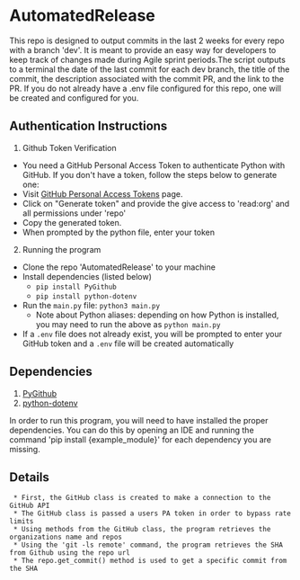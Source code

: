 # AutomatedRelease


This repo is designed to output commits in the last 2 weeks for every repo with a branch 'dev'. It is meant to provide an easy way for developers to keep track of changes made during Agile sprint periods.The script outputs
to a terminal the date of the last commit for each dev branch, the title of the commit, the description associated with the commit PR, and the link to the PR.  If you do not already have a .env file configured for this repo, 
one will be
created and configured for you. 

## Authentication Instructions
	
 1.  Github Token Verification
   - You need a GitHub Personal Access Token to authenticate Python with GitHub. If you don't have a token, follow the steps below to generate one:
   - Visit [GitHub Personal Access Tokens](https://github.com/settings/tokens) page.
   - Click on "Generate token" and provide the give access to 'read:org' and all permissions under 'repo'
   - Copy the generated token.
   - When prompted by the python file, enter your token 

 2.   Running the program
  * Clone the repo 'AutomatedRelease' to your machine
  * Install dependencies (listed below)
    * `pip install PyGithub`
    * `pip install python-dotenv`
  * Run the `main.py` file: `python3 main.py`
    * Note about Python aliases: depending on how Python is installed, you may need to run the above as `python main.py`
  * If a `.env` file does not already exist, you will be prompted to enter your GitHub token and a `.env` file will be 
created automatically


## Dependencies
1.   [PyGithub](https://pypi.org/project/PyGithub/)
2.   [python-dotenv](https://pypi.org/project/python-dotenv/)

In order to run this program, you will need to have installed the proper dependencies.
You can do this by opening an IDE and running the command 'pip install {example_module}' for each dependency you are missing.

## Details

     * First, the GitHub class is created to make a connection to the GitHub API
     * The GitHub class is passed a users PA token in order to bypass rate limits
     * Using methods from the GitHub class, the program retrieves the organizations name and repos
     * Using the 'git -ls remote' command, the program retrieves the SHA from Github using the repo url
     * The repo.get_commit() method is used to get a specific commit from the SHA
 
 

